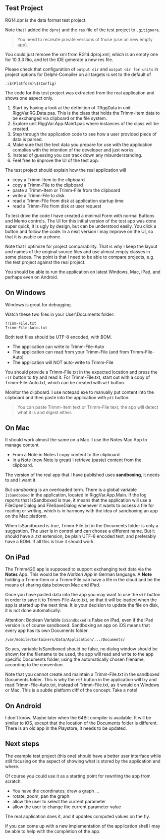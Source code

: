 ## Test Project

RG14.dpr is the data format test project.

Note that I added the `dproj` and the `res` file of the test project to `.gitignore`.

> You need to recreate private versions of those (use an new empty app).

You could just remove the xml from RG14.dproj.xml, which is an empty one for 10.3.3 Rio, and let the IDE generate a new res file.

Please check that configuration of `output dir` and `output dir for units` in project options for Delphi-Compiler on all targets is set to the default of
```
.\$(Platform)\$(Config)
```

The code for this test project was extracted from the real application and shows one aspect only.

1. Start by having a look at the definition of TRggData in unit RiggVar.RG.Data.pas.
   This is the class that holds the Trimm-Item data to be exchanged via clipboard or the file system.
1. Explore unit RiggVar.App.Main1.pas where instances of the class will be created.
1. Step through the application code to see how a user provided piece of data is parsed.
1. Make sure that the text data you prepare for use with the application complies with the intention of the developer and just works.
1. Instead of guessing you can track down any misunderstanding.
1. Feel free to improve the UI of the test app.

The test project should explain how the real application will
- copy a Trimm-Item to the clipboard
- copy a Trimm-File to the clipboard
- paste a Trimm-Item or Trimm-File from the clipboard
- write a Trimm-File to disk
- read a Trimm-File from disk at application startup time
- read a Trimm-File from disk at user request

To test drive the code I have created a minimal Form with normal Buttons and Memo controls.
The UI for this initial version of the test app was done super quick, it is ugly by design,
but can be understood easily.
You click a button and follow the code.
In a next version I may improve on the UI, so that it is usable on a phone.

Note that I optimize for project comparability.
That is why I keep the layout and names of the original source files and use almost empty classes in some places.
The point is that I need to be able to compare projects, e.g. the test project against the real project.

You should be able to run the application on latest Windows, Mac, iPad, and perhaps even on Android.

## On Windows

Windows is great for debugging.

Watch these two files in your User\Documents folder:
```
Trimm-File.txt
Trimm-File-Auto.txt
```
Both text files should be UTF-8 encoded, with BOM.

- The application can write to Trimm-File-Auto
- The application can read from your Trimm-File (and from Trimm-File-Auto)
- The application will NOT auto-write to Trimm-File

You should provide a Trimm-File.txt in the expected location and press the `rtf` button to try and read it.
For Trimm-File.txt, start out with a copy of Trimm-File-Auto.txt,
which can be created with `wtf` button.

Monitor the clipboard. I use notepad.exe to manually put
content into the clipboard and then paste into the application with `pti` button.

> You can paste Trimm-Item text or Trimm-File text, the app will detect what it is and digest either.

## On Mac

It should work almost the same on a Mac.
I use the Notes Mac App to manage content.
- From a Note in Notes I copy content to the clipboard.
- In a Note (new Note is great) I retrieve (paste) content from the clipboard.

The version of the real app that I have published uses **sandboxing**, it needs to and I want it.

But *sandboxing* is an overloaded term.
There is a global variable `IsSandboxed` in the application, located in RiggVar.App.Main.
If the log reports that IsSandboxed is true,
it means that the application will use a FileOpenDialog and FileSaveDialog whenever it wants to access a file for reading or writing,
which is in harmony with the idea of sandboxing an app on the Mac platform.

When IsSandboxed is true, Trimm-File.txt in the Documents folder is only a suggestion.
The user is in control and can choose a different name.
But it should have a .txt extension, be plain UTF-8 encoded text, and preferably have a BOM.
If all this is true it should work.

## On iPad

The Trimm420 app is supposed to support exchanging text data via the **Notes** App.
This would be the *Notizen App* in German language.
A **Note** holding a Trimm-Item or a Trimm-File can have a life in the cloud and be the means of sharing data between Mac and iPad.

Once you have pasted data into the app you may want to use the `wtf` button in order to save it to Trimm-File-Auto.txt,
so that it will be loaded when the app is started up the next time.
It is your decision to update the file on disk, it is not done automatically.

Attention: Boolean Variable `IsSandboxed` is False on iPad, even if the iPad version is of course sandboxed.
Sandboxing an app on iOS means that every app has its own Documents folder.
```
/var/mobile/Containers/Data/Application/.../Documents/
```

So yes, variable IsSandboxed should be false,
no dialog window should be shown for the filename to be used,
the app will read and write to the app specific Documents folder,
using the automatically chosen filename,
according to the convention.

Note that you cannot create and maintain a Trimm-File.txt in the sandboxed Documents folder.
This is why the `rtf` button in the application will try and read Trimm-File-Auto.txt,
instead of Trimm-File.txt,
as it would on Windows or Mac.
This is a subtle platform diff of the concept.
Take a note!

## On Android

I don't know.
Maybe later when the 64Bit compiler is available.
It will be similar to iOS, except that the location of the Documents folder is different.
There is an old app in the Playstore, it needs to be updated.

## Next steps

The example test project (this one) should have a better user interface
while still focusing on the aspect of showing what is stored by the application and where.

Of course you could use it as a starting point for rewriting the app from scratch.

- You have the coordinates, draw a graph ...
- rotate, zoom, pan the graph
- allow the user to select the current parameter
- allow the user to change the current parameter value

The real application does it, and it updates computed values on the fly.

If you can come up with a new implementation of the application shell
I may be able to help with the completion of the app.
